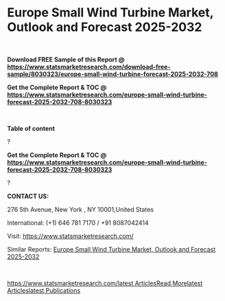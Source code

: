 <h1>Europe Small Wind Turbine Market, Outlook and Forecast 2025-2032</h1><br/><p><strong>Download FREE Sample of this Report @ <a href="https://www.statsmarketresearch.com/download-free-sample/8030323/europe-small-wind-turbine-forecast-2025-2032-708">https://www.statsmarketresearch.com/download-free-sample/8030323/europe-small-wind-turbine-forecast-2025-2032-708</a></strong></p>
 
 
 
 <div><b>Get the Complete Report & TOC @ <a href="https://www.statsmarketresearch.com/europe-small-wind-turbine-forecast-2025-2032-708-8030323">https://www.statsmarketresearch.com/europe-small-wind-turbine-forecast-2025-2032-708-8030323</a></b></div>
 
 
 
 <p><br />
 
 <b>Table of content</b></p>
 
 
 
 <p>? </p>
 
 
 
 <div><b>Get the Complete Report & TOC @ <a href="https://www.statsmarketresearch.com/europe-small-wind-turbine-forecast-2025-2032-708-8030323">https://www.statsmarketresearch.com/europe-small-wind-turbine-forecast-2025-2032-708-8030323</a></b></div>
 
 
 
 <p>? </p>
 
 
 
 <p><b>CONTACT US:</b><br />
 
 276 5th Avenue, New York , NY 10001,United States<br />
 
 International: (+1) 646 781 7170 / +91 8087042414<br />
 
 Visit: <a href="https://www.statsmarketresearch.com/">https://www.statsmarketresearch.com/</a><br />
 
 Similar Reports: <a href="https://www.statsmarketresearch.com/europe-small-wind-turbine-forecast-2025-2032-708-8030323">Europe Small Wind Turbine Market, Outlook and Forecast 2025-2032</a><br />
 
 <br />
 
 <a href="https://gyeongbokgung.com">https://www.statsmarketresearch.com/</a><a href="https://hallyeomaritime.com">latest Articles</a><a href="https://jingwansa.com">Read More</a><a href="https://nguoiviet.jp/">latest Articles</a><a href="https://www.intelmarketresearch.com/">latest Publications</a></p>